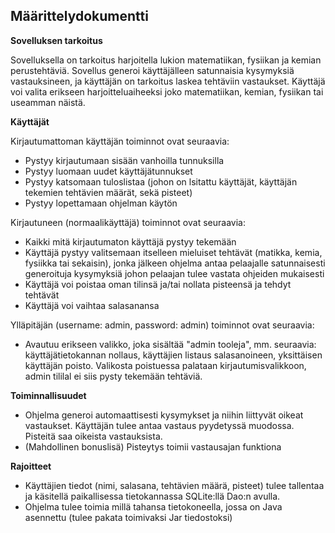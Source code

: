 ## Määrittelydokumentti

**Sovelluksen tarkoitus**

Sovelluksella on tarkoitus harjoitella lukion matematiikan, fysiikan ja kemian perustehtäviä. Sovellus
generoi käyttäjälleen satunnaisia kysymyksiä vastauksineen, ja käyttäjän on tarkoitus laskea tehtäviin
vastaukset. Käyttäjä voi valita erikseen harjoitteluaiheeksi joko matematiikan, kemian, fysiikan tai useamman
näistä.


**Käyttäjät**

Kirjautumattoman käyttäjän toiminnot ovat seuraavia:
- Pystyy kirjautumaan sisään vanhoilla tunnuksilla
- Pystyy luomaan uudet käyttäjätunnukset
- Pystyy katsomaan tuloslistaa (johon on lsitattu käyttäjät, käyttäjän tekemien tehtävien määrät, sekä pisteet)
- Pystyy lopettamaan ohjelman käytön

Kirjautuneen (normaalikäyttäjä) toiminnot ovat seuraavia:
- Kaikki mitä kirjautumaton käyttäjä pystyy tekemään
- Käyttäjä pystyy valitsemaan itselleen mieluiset tehtävät (matikka, kemia, fysiikka tai sekaisin), jonka jälkeen ohjelma
antaa pelaajalle satunnaisesti generoituja kysymyksiä johon pelaajan tulee vastata ohjeiden mukaisesti
- Käyttäjä voi poistaa oman tilinsä ja/tai nollata pisteensä ja tehdyt tehtävät
- Käyttäjä voi vaihtaa salasanansa


Ylläpitäjän (username: admin, password: admin) toiminnot ovat seuraavia:
- Avautuu erikseen valikko, joka sisältää "admin tooleja", mm. seuraavia: käyttäjätietokannan nollaus, käyttäjien listaus salasanoineen, yksittäisen käyttäjän poisto. Valikosta poistuessa palataan kirjautumisvalikkoon, admin tililal ei siis pysty tekemään tehtäviä.



**Toiminnallisuudet**
- Ohjelma generoi automaattisesti kysymykset ja niihin liittyvät oikeat vastaukset. Käyttäjän tulee antaa vastaus pyydetyssä muodossa. Pisteitä saa oikeista vastauksista.
- (Mahdollinen bonuslisä) Pisteytys toimii vastausajan funktiona


**Rajoitteet**
- Käyttäjien tiedot (nimi, salasana, tehtävien määrä, pisteet) tulee tallentaa ja käsitellä paikallisessa tietokannassa SQLite:llä Dao:n avulla.
- Ohjelma tulee toimia millä tahansa tietokoneella, jossa on Java asennettu (tulee pakata toimivaksi Jar tiedostoksi)
